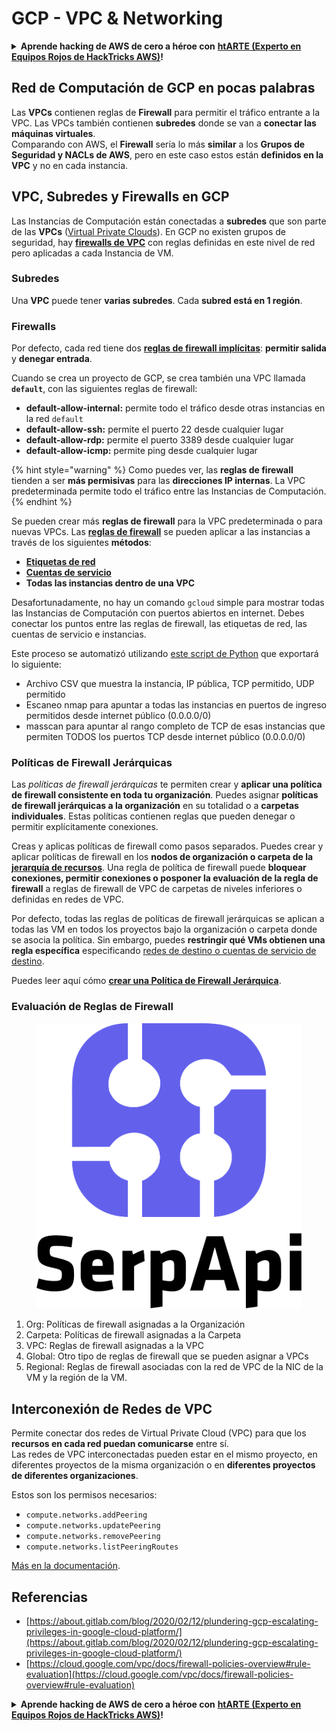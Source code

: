 # GCP - VPC & Networking

<details>

<summary><strong>Aprende hacking de AWS de cero a héroe con</strong> <a href="https://training.hacktricks.xyz/courses/arte"><strong>htARTE (Experto en Equipos Rojos de HackTricks AWS)</strong></a><strong>!</strong></summary>

Otras formas de apoyar a HackTricks:

* Si quieres ver tu **empresa anunciada en HackTricks** o **descargar HackTricks en PDF** ¡Consulta los [**PLANES DE SUSCRIPCIÓN**](https://github.com/sponsors/carlospolop)!
* Obtén la [**merchandising oficial de PEASS & HackTricks**](https://peass.creator-spring.com)
* Descubre [**La Familia PEASS**](https://opensea.io/collection/the-peass-family), nuestra colección de [**NFTs**](https://opensea.io/collection/the-peass-family) exclusivos
* **Únete al** 💬 [**grupo de Discord**](https://discord.gg/hRep4RUj7f) o al [**grupo de telegram**](https://t.me/peass) o **síguenos** en **Twitter** 🐦 [**@hacktricks\_live**](https://twitter.com/hacktricks\_live)**.**
* **Comparte tus trucos de hacking enviando PRs a los repositorios de** [**HackTricks**](https://github.com/carlospolop/hacktricks) y [**HackTricks Cloud**](https://github.com/carlospolop/hacktricks-cloud).

</details>

## **Red de Computación de GCP en pocas palabras**

Las **VPCs** contienen reglas de **Firewall** para permitir el tráfico entrante a la VPC. Las VPCs también contienen **subredes** donde se van a **conectar las máquinas virtuales**.\
Comparando con AWS, el **Firewall** sería lo más **similar** a los **Grupos de Seguridad y NACLs de AWS**, pero en este caso estos están **definidos en la VPC** y no en cada instancia.

## **VPC, Subredes y Firewalls en GCP**

Las Instancias de Computación están conectadas a **subredes** que son parte de las **VPCs** ([Virtual Private Clouds](https://cloud.google.com/vpc/docs/vpc)). En GCP no existen grupos de seguridad, hay [**firewalls de VPC**](https://cloud.google.com/vpc/docs/firewalls) con reglas definidas en este nivel de red pero aplicadas a cada Instancia de VM.

### Subredes

Una **VPC** puede tener **varias subredes**. Cada **subred está en 1 región**.

### Firewalls

Por defecto, cada red tiene dos [**reglas de firewall implícitas**](https://cloud.google.com/vpc/docs/firewalls#default\_firewall\_rules): **permitir salida** y **denegar entrada**.

Cuando se crea un proyecto de GCP, se crea también una VPC llamada **`default`**, con las siguientes reglas de firewall:

* **default-allow-internal:** permite todo el tráfico desde otras instancias en la red `default`
* **default-allow-ssh:** permite el puerto 22 desde cualquier lugar
* **default-allow-rdp:** permite el puerto 3389 desde cualquier lugar
* **default-allow-icmp:** permite ping desde cualquier lugar

{% hint style="warning" %}
Como puedes ver, las **reglas de firewall** tienden a ser **más permisivas** para las **direcciones IP internas**. La VPC predeterminada permite todo el tráfico entre las Instancias de Computación.
{% endhint %}

Se pueden crear más **reglas de firewall** para la VPC predeterminada o para nuevas VPCs. Las [**reglas de firewall**](https://cloud.google.com/vpc/docs/firewalls) se pueden aplicar a las instancias a través de los siguientes **métodos**:

* [**Etiquetas de red**](https://cloud.google.com/vpc/docs/add-remove-network-tags)
* [**Cuentas de servicio**](https://cloud.google.com/vpc/docs/firewalls#serviceaccounts)
* **Todas las instancias dentro de una VPC**

Desafortunadamente, no hay un comando `gcloud` simple para mostrar todas las Instancias de Computación con puertos abiertos en internet. Debes conectar los puntos entre las reglas de firewall, las etiquetas de red, las cuentas de servicio e instancias.

Este proceso se automatizó utilizando [este script de Python](https://gitlab.com/gitlab-com/gl-security/gl-redteam/gcp\_firewall\_enum) que exportará lo siguiente:

* Archivo CSV que muestra la instancia, IP pública, TCP permitido, UDP permitido
* Escaneo nmap para apuntar a todas las instancias en puertos de ingreso permitidos desde internet público (0.0.0.0/0)
* masscan para apuntar al rango completo de TCP de esas instancias que permiten TODOS los puertos TCP desde internet público (0.0.0.0/0)

### Políticas de Firewall Jerárquicas <a href="#hierarchical-firewall-policies" id="hierarchical-firewall-policies"></a>

Las _políticas de firewall jerárquicas_ te permiten crear y **aplicar una política de firewall consistente en toda tu organización**. Puedes asignar **políticas de firewall jerárquicas a la organización** en su totalidad o a **carpetas individuales**. Estas políticas contienen reglas que pueden denegar o permitir explícitamente conexiones.

Creas y aplicas políticas de firewall como pasos separados. Puedes crear y aplicar políticas de firewall en los **nodos de organización o carpeta de la** [**jerarquía de recursos**](https://cloud.google.com/resource-manager/docs/cloud-platform-resource-hierarchy). Una regla de política de firewall puede **bloquear conexiones, permitir conexiones o posponer la evaluación de la regla de firewall** a reglas de firewall de VPC de carpetas de niveles inferiores o definidas en redes de VPC.

Por defecto, todas las reglas de políticas de firewall jerárquicas se aplican a todas las VM en todos los proyectos bajo la organización o carpeta donde se asocia la política. Sin embargo, puedes **restringir qué VMs obtienen una regla específica** especificando [redes de destino o cuentas de servicio de destino](https://cloud.google.com/vpc/docs/firewall-policies#targets).

Puedes leer aquí cómo [**crear una Política de Firewall Jerárquica**](https://cloud.google.com/vpc/docs/using-firewall-policies#gcloud).

### Evaluación de Reglas de Firewall

<figure><img src="../../../../.gitbook/assets/image.png" alt=""><figcaption></figcaption></figure>

1. Org: Políticas de firewall asignadas a la Organización
2. Carpeta: Políticas de firewall asignadas a la Carpeta
3. VPC: Reglas de firewall asignadas a la VPC
4. Global: Otro tipo de reglas de firewall que se pueden asignar a VPCs
5. Regional: Reglas de firewall asociadas con la red de VPC de la NIC de la VM y la región de la VM.

## Interconexión de Redes de VPC

Permite conectar dos redes de Virtual Private Cloud (VPC) para que los **recursos en cada red puedan comunicarse** entre sí.\
Las redes de VPC interconectadas pueden estar en el mismo proyecto, en diferentes proyectos de la misma organización o en **diferentes proyectos de diferentes organizaciones**.

Estos son los permisos necesarios:

* `compute.networks.addPeering`
* `compute.networks.updatePeering`
* `compute.networks.removePeering`
* `compute.networks.listPeeringRoutes`

[Más en la documentación](https://cloud.google.com/vpc/docs/vpc-peering).

## Referencias

* [https://about.gitlab.com/blog/2020/02/12/plundering-gcp-escalating-privileges-in-google-cloud-platform/](https://about.gitlab.com/blog/2020/02/12/plundering-gcp-escalating-privileges-in-google-cloud-platform/)
* [https://cloud.google.com/vpc/docs/firewall-policies-overview#rule-evaluation](https://cloud.google.com/vpc/docs/firewall-policies-overview#rule-evaluation)

<details>

<summary><strong>Aprende hacking de AWS de cero a héroe con</strong> <a href="https://training.hacktricks.xyz/courses/arte"><strong>htARTE (Experto en Equipos Rojos de HackTricks AWS)</strong></a><strong>!</strong></summary>

Otras formas de apoyar a HackTricks:

* Si quieres ver tu **empresa anunciada en HackTricks** o **descargar HackTricks en PDF** ¡Consulta los [**PLANES DE SUSCRIPCIÓN**](https://github.com/sponsors/carlospolop)!
* Obtén la [**merchandising oficial de PEASS & HackTricks**](https://peass.creator-spring.com)
* Descubre [**La Familia PEASS**](https://opensea.io/collection/the-peass-family), nuestra colección de [**NFTs**](https://opensea.io/collection/the-peass-family) exclusivos
* **Únete al** 💬 [**grupo de Discord**](https://discord.gg/hRep4RUj7f) o al [**grupo de telegram**](https://t.me/peass) o **síguenos** en **Twitter** 🐦 [**@hacktricks\_live**](https://twitter.com/hacktricks\_live)**.**
* **Comparte tus trucos de hacking enviando PRs a los repositorios de** [**HackTricks**](https://github.com/carlospolop/hacktricks) y [**HackTricks Cloud**](https://github.com/carlospolop/hacktricks-cloud).

</details>
